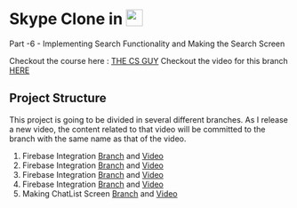 # Skype Clone in <img src='http://sovitpoudel.com.np/wp-content/uploads/2019/01/flutter.png' height='30' width='30' align='top'>

Part -6 - Implementing Search Functionality and Making the Search Screen

Checkout the course here : [THE CS GUY](https://youtu.be/01PUYvVoLa8)
Checkout the video for this branch [HERE](https://smething.com)

## Project Structure

This project is going to be divided in several different branches. As I release a new video, the content related to that video will be committed to the branch with the same name as that of the video.

1. Firebase Integration [Branch](https://github.com/Ronak99/Skype-Clone/tree/Firebase_Integration) and [Video](https://youtu.be/P1riVXbCSAM)
2. Firebase Integration [Branch](https://github.com/Ronak99/Skype-Clone/tree/Firebase_Integration) and [Video](https://youtu.be/P1riVXbCSAM)
3. Firebase Integration [Branch](https://github.com/Ronak99/Skype-Clone/tree/Firebase_Integration) and [Video](https://youtu.be/P1riVXbCSAM)
4. Firebase Integration [Branch](https://github.com/Ronak99/Skype-Clone/tree/Firebase_Integration) and [Video](https://youtu.be/P1riVXbCSAM)
5. Making ChatList Screen [Branch](https://github.com/Ronak99/Skype-Clone/tree/Part-5-Making_ChatList_Screen) and [Video](https://www.youtube.com/watch?v=kbmiyj19ph4)
